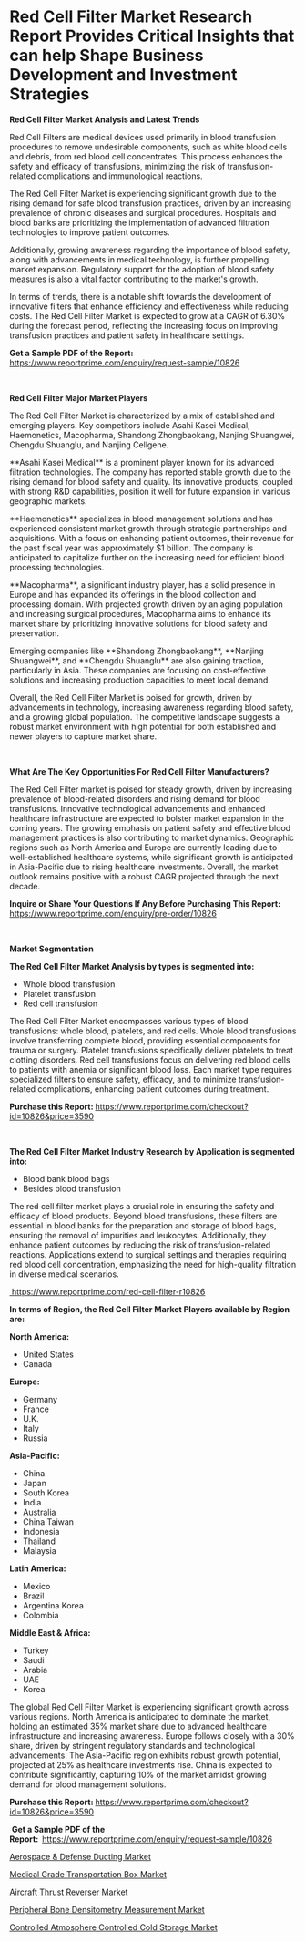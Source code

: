 <p><h1>Red Cell Filter Market Research Report Provides Critical Insights that can help Shape Business Development and Investment Strategies</h1></p><p><strong>Red Cell Filter Market Analysis and Latest Trends</strong></p>
<p><p>Red Cell Filters are medical devices used primarily in blood transfusion procedures to remove undesirable components, such as white blood cells and debris, from red blood cell concentrates. This process enhances the safety and efficacy of transfusions, minimizing the risk of transfusion-related complications and immunological reactions. </p><p>The Red Cell Filter Market is experiencing significant growth due to the rising demand for safe blood transfusion practices, driven by an increasing prevalence of chronic diseases and surgical procedures. Hospitals and blood banks are prioritizing the implementation of advanced filtration technologies to improve patient outcomes. </p><p>Additionally, growing awareness regarding the importance of blood safety, along with advancements in medical technology, is further propelling market expansion. Regulatory support for the adoption of blood safety measures is also a vital factor contributing to the market's growth. </p><p>In terms of trends, there is a notable shift towards the development of innovative filters that enhance efficiency and effectiveness while reducing costs. The Red Cell Filter Market is expected to grow at a CAGR of 6.30% during the forecast period, reflecting the increasing focus on improving transfusion practices and patient safety in healthcare settings.</p></p>
<p><strong>Get a Sample PDF of the Report:&nbsp;</strong> <a href="https://www.reportprime.com/enquiry/request-sample/10826">https://www.reportprime.com/enquiry/request-sample/10826</a></p>
<p>&nbsp;</p>
<p><strong>Red Cell Filter Major Market Players</strong></p>
<p><p>The Red Cell Filter Market is characterized by a mix of established and emerging players. Key competitors include Asahi Kasei Medical, Haemonetics, Macopharma, Shandong Zhongbaokang, Nanjing Shuangwei, Chengdu Shuanglu, and Nanjing Cellgene.</p><p>**Asahi Kasei Medical** is a prominent player known for its advanced filtration technologies. The company has reported stable growth due to the rising demand for blood safety and quality. Its innovative products, coupled with strong R&D capabilities, position it well for future expansion in various geographic markets.</p><p>**Haemonetics** specializes in blood management solutions and has experienced consistent market growth through strategic partnerships and acquisitions. With a focus on enhancing patient outcomes, their revenue for the past fiscal year was approximately $1 billion. The company is anticipated to capitalize further on the increasing need for efficient blood processing technologies.</p><p>**Macopharma**, a significant industry player, has a solid presence in Europe and has expanded its offerings in the blood collection and processing domain. With projected growth driven by an aging population and increasing surgical procedures, Macopharma aims to enhance its market share by prioritizing innovative solutions for blood safety and preservation.</p><p>Emerging companies like **Shandong Zhongbaokang**, **Nanjing Shuangwei**, and **Chengdu Shuanglu** are also gaining traction, particularly in Asia. These companies are focusing on cost-effective solutions and increasing production capacities to meet local demand.</p><p>Overall, the Red Cell Filter Market is poised for growth, driven by advancements in technology, increasing awareness regarding blood safety, and a growing global population. The competitive landscape suggests a robust market environment with high potential for both established and newer players to capture market share.</p></p>
<p>&nbsp;</p>
<p><strong>What Are The Key Opportunities For Red Cell Filter Manufacturers?</strong></p>
<p><p>The Red Cell Filter market is poised for steady growth, driven by increasing prevalence of blood-related disorders and rising demand for blood transfusions. Innovative technological advancements and enhanced healthcare infrastructure are expected to bolster market expansion in the coming years. The growing emphasis on patient safety and effective blood management practices is also contributing to market dynamics. Geographic regions such as North America and Europe are currently leading due to well-established healthcare systems, while significant growth is anticipated in Asia-Pacific due to rising healthcare investments. Overall, the market outlook remains positive with a robust CAGR projected through the next decade.</p></p>
<p><strong>Inquire or Share Your Questions If Any Before Purchasing This Report:</strong> <a href="https://www.reportprime.com/enquiry/pre-order/10826">https://www.reportprime.com/enquiry/pre-order/10826</a></p>
<p>&nbsp;</p>
<p><strong>Market Segmentation</strong></p>
<p><strong>The Red Cell Filter Market Analysis by types is segmented into:</strong></p>
<p><ul><li>Whole blood transfusion</li><li>Platelet transfusion</li><li>Red cell transfusion</li></ul></p>
<p><p>The Red Cell Filter Market encompasses various types of blood transfusions: whole blood, platelets, and red cells. Whole blood transfusions involve transferring complete blood, providing essential components for trauma or surgery. Platelet transfusions specifically deliver platelets to treat clotting disorders. Red cell transfusions focus on delivering red blood cells to patients with anemia or significant blood loss. Each market type requires specialized filters to ensure safety, efficacy, and to minimize transfusion-related complications, enhancing patient outcomes during treatment.</p></p>
<p><strong>Purchase this Report:&nbsp;</strong><a href="https://www.reportprime.com/checkout?id=10826&price=3590">https://www.reportprime.com/checkout?id=10826&price=3590</a></p>
<p>&nbsp;</p>
<p><strong>The Red Cell Filter Market Industry Research by Application is segmented into:</strong></p>
<p><ul><li>Blood bank blood bags</li><li>Besides blood transfusion</li></ul></p>
<p><p>The red cell filter market plays a crucial role in ensuring the safety and efficacy of blood products. Beyond blood transfusions, these filters are essential in blood banks for the preparation and storage of blood bags, ensuring the removal of impurities and leukocytes. Additionally, they enhance patient outcomes by reducing the risk of transfusion-related reactions. Applications extend to surgical settings and therapies requiring red blood cell concentration, emphasizing the need for high-quality filtration in diverse medical scenarios.</p></p>
<p><a href="https://www.reportprime.com/red-cell-filter-r10826">&nbsp;https://www.reportprime.com/red-cell-filter-r10826</a></p>
<p><strong>In terms of Region, the Red Cell Filter Market Players available by Region are:</strong></p>
<p>
    <p> <strong> North America: </strong>
        <ul>
            <li>United States</li>
            <li>Canada</li>
        </ul>
        </p> 
    <p> <strong> Europe: </strong>
        <ul>
            <li>Germany</li>
            <li>France</li>
            <li>U.K.</li>
            <li>Italy</li>
            <li>Russia</li>
        </ul>
        </p> 
    <p> <strong> Asia-Pacific: </strong>
        <ul>
            <li>China</li>
            <li>Japan</li>
            <li>South Korea</li>
            <li>India</li>
            <li>Australia</li>
            <li>China Taiwan</li>
            <li>Indonesia</li>
            <li>Thailand</li>
            <li>Malaysia</li>
        </ul>
        </p> 
    <p> <strong> Latin America: </strong>
        <ul>
            <li>Mexico</li>
            <li>Brazil</li>
            <li>Argentina Korea</li>
            <li>Colombia</li>
        </ul>
        </p> 
    <p> <strong> Middle East & Africa: </strong>
        <ul>
            <li>Turkey</li>
            <li>Saudi</li>
            <li>Arabia</li>
            <li>UAE</li>
            <li>Korea</li>
        </ul>
    </p>
    </p>
<p><p>The global Red Cell Filter Market is experiencing significant growth across various regions. North America is anticipated to dominate the market, holding an estimated 35% market share due to advanced healthcare infrastructure and increasing awareness. Europe follows closely with a 30% share, driven by stringent regulatory standards and technological advancements. The Asia-Pacific region exhibits robust growth potential, projected at 25% as healthcare investments rise. China is expected to contribute significantly, capturing 10% of the market amidst growing demand for blood management solutions.</p></p>
<p><strong>Purchase this Report: </strong><a href="https://www.reportprime.com/checkout?id=10826&price=3590">https://www.reportprime.com/checkout?id=10826&price=3590</a></p>
<p>&nbsp;<strong>Get a Sample PDF of the Report:&nbsp;&nbsp;</strong><a href="https://www.reportprime.com/enquiry/request-sample/10826">https://www.reportprime.com/enquiry/request-sample/10826</a></p>
<p><strong></strong></p>
<p><p><a href="https://www.linkedin.com/pulse/aerospace-defense-ducting-market-size-share-analysis-growth-tcmcc?trackingId=bIU9XyuLTa%2BS0Q9hqora7w%3D%3D">Aerospace & Defense Ducting Market</a></p><p><a href="https://github.com/napierswinnyfg/Market-Research-Report-List-1/blob/main/medical-grade-transportation-box-market.md">Medical Grade Transportation Box Market</a></p><p><a href="https://www.linkedin.com/pulse/how-regional-global-trends-shaping-aircraft-thrust-reverser-vwp2c?trackingId=IK3lh1KRRROxNEzZ4IqX%2Bw%3D%3D">Aircraft Thrust Reverser Market</a></p><p><a href="https://medium.com/@justin.wright5348/analyzing-peripheral-bone-densitometry-measurement-market-dynamics-and-growth-drivers-and-447270afc61e">Peripheral Bone Densitometry Measurement Market</a></p><p><a href="https://issuu.com/reportprime-2/docs/controlled-atmosphere-controlled-co_43b940387e3480">Controlled Atmosphere Controlled Cold Storage Market</a></p></p>